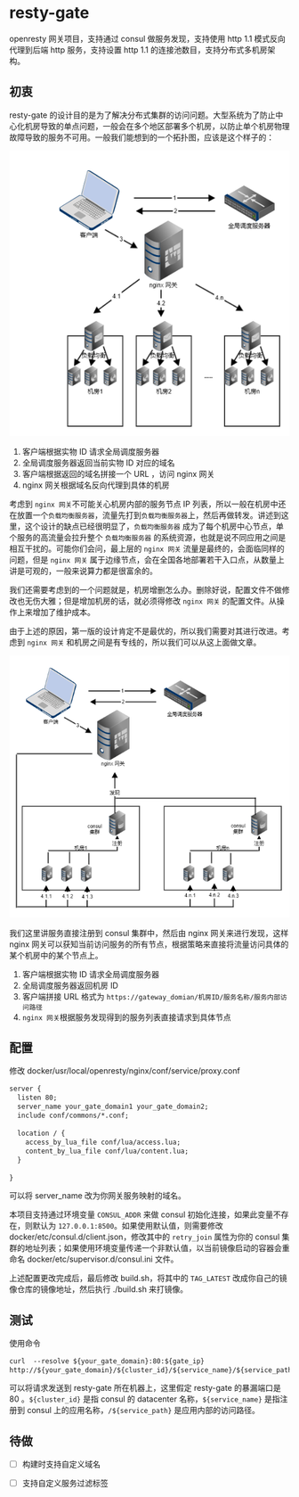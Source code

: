 # resty-gate

openresty 网关项目，支持通过 consul 做服务发现，支持使用 http 1.1 模式反向代理到后端 http 服务，支持设置 http 1.1 的连接池数目，支持分布式多机房架构。

## 初衷

resty-gate 的设计目的是为了解决分布式集群的访问问题。大型系统为了防止中心化机房导致的单点问题，一般会在多个地区部署多个机房，以防止单个机房物理故障导致的服务不可用。一般我们能想到的一个拓扑图，应该是这个样子的：

![](docs/first_design.png)

1. 客户端根据实物 ID 请求全局调度服务器
2. 全局调度服务器返回当前实物 ID 对应的域名
3. 客户端根据返回的域名拼接一个 URL ，访问 nginx 网关
4. nginx 网关根据域名反向代理到具体的机房

考虑到 `nginx 网关`不可能关心机房内部的服务节点 IP 列表，所以一般在机房中还在放置一个`负载均衡服务器`，流量先打到`负载均衡服务器`上，然后再做转发。讲述到这里，这个设计的缺点已经很明显了，`负载均衡服务器` 成为了每个机房中心节点，单个服务的高流量会拉升整个 `负载均衡服务器`  的系统资源，也就是说不同应用之间是相互干扰的。可能你们会问，最上层的 `nginx 网关` 流量是最终的，会面临同样的问题，但是 `nginx 网关` 属于边缘节点，会在全国各地部署若干入口点，从数量上讲是可观的，一般来说算力都是很富余的。

我们还需要考虑到的一个问题就是，机房增删怎么办。删除好说，配置文件不做修改也无伤大雅；但是增加机房的话，就必须得修改 `nginx 网关` 的配置文件。从操作上来增加了维护成本。

由于上述的原因，第一版的设计肯定不是最优的，所以我们需要对其进行改进。考虑到 `nginx 网关` 和机房之间是有专线的，所以我们可以从这上面做文章。

![](docs/second_design.png)

我们这里讲服务直接注册到 consul 集群中，然后由 nginx 网关来进行发现，这样 nginx 网关可以获知当前访问服务的所有节点，根据策略来直接将流量访问具体的某个机房中的某个节点上。

1. 客户端根据实物 ID 请求全局调度服务器
2. 全局调度服务器返回机房 ID
3. 客户端拼接 URL 格式为 `https://gateway_domian/机房ID/服务名称/服务内部访问路径`
4. `nginx 网关`根据服务发现得到的服务列表直接请求到具体节点

## 配置

修改 docker/usr/local/openresty/nginx/conf/service/proxy.conf 

```nginx
server {
  listen 80;
  server_name your_gate_domain1 your_gate_domain2;
  include conf/commons/*.conf;

  location / {
    access_by_lua_file conf/lua/access.lua;
    content_by_lua_file conf/lua/content.lua;
  }

}
```

可以将 server_name 改为你网关服务映射的域名。

本项目支持通过环境变量  `CONSUL_ADDR` 来做 consul 初始化连接，如果此变量不存在，则默认为 `127.0.0.1:8500`。如果使用默认值，则需要修改 docker/etc/consul.d/client.json，修改其中的 `retry_join` 属性为你的 consul 集群的地址列表；如果使用环境变量传递一个非默认值，以当前镜像启动的容器会重命名 docker/etc/supervisor.d/consul.ini 文件。

上述配置更改完成后，最后修改 build.sh，将其中的 `TAG_LATEST` 改成你自己的镜像仓库的镜像地址，然后执行 ./build.sh 来打镜像。

## 测试

使用命令

```shell
curl  --resolve ${your_gate_domain}:80:${gate_ip} http://${your_gate_domain}/${cluster_id}/${service_name}/${service_path}
```

可以将请求发送到 resty-gate 所在机器上，这里假定 resty-gate 的暴漏端口是 80 。`${cluster_id}` 是指 consul 的 datacenter 名称，`${service_name}` 是指注册到 consul 上的应用名称，`/${service_path}` 是应用内部的访问路径。


## 待做

- [ ] 构建时支持自定义域名
- [ ] 支持自定义服务过滤标签

